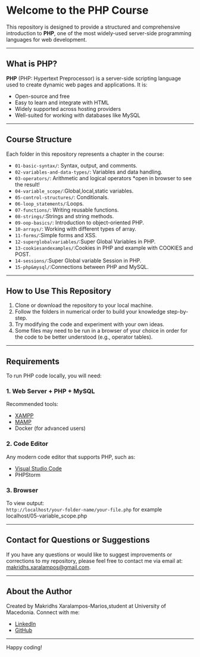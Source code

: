 # Welcome to the PHP Course

This repository is designed to provide a structured and comprehensive introduction to **PHP**, one of the most widely-used server-side programming languages for web development.

---

## What is PHP?

**PHP** (PHP: Hypertext Preprocessor) is a server-side scripting language used to create dynamic web pages and applications. It is:
- Open-source and free
- Easy to learn and integrate with HTML
- Widely supported across hosting providers
- Well-suited for working with databases like MySQL

---

## Course Structure

Each folder in this repository represents a chapter in the course:

- `01-basic-syntax/`: Syntax, output, and comments.
- `02-variables-and-data-types/`: Variables and data handling.
- `03-operators/`: Arithmetic and logical operators *open in browser to see the result!
- `04-variable_scope/`:Global,local,static variables.
- `05-control-structures/`: Conditionals.
- `06-loop_statements/`:Loops.
- `07-functions/`: Writing reusable functions.
- `08-strings/`:Strings and string methods.
- `09-oop-basics/`: Introduction to object-oriented PHP.
- `10-arrays/`: Working with different types of array.
- `11-forms/`:Simple forms and XSS.
- `12-superglobalvariables/`:Super Global Variables in PHP.
- `13-cookiesandexamples/`:Cookies in PHP and example with COOKIES and POST.
- `14-sessions/`:Super Global variable Session in PHP.
- `15-php&mysql/`:Connections between PHP and MySQL.

---

## How to Use This Repository

1. Clone or download the repository to your local machine.
2. Follow the folders in numerical order to build your knowledge step-by-step.
4. Try modifying the code and experiment with your own ideas.
5. Some files may need to be run in a browser of your choice in order for the code to be better understood (e.g., operator tables).

---

## Requirements

To run PHP code locally, you will need:

### 1. Web Server + PHP + MySQL

Recommended tools:
- [XAMPP](https://www.apachefriends.org/index.html)
- [MAMP](https://www.mamp.info/en/)
- Docker (for advanced users)

### 2. Code Editor

Any modern code editor that supports PHP, such as:
- [Visual Studio Code](https://code.visualstudio.com/)
- PHPStorm

### 3. Browser

To view output:  
`http://localhost/your-folder-name/your-file.php`
for example localhost/05-variable_scope.php

---

## Contact for Questions or Suggestions

If you have any questions or would like to suggest improvements or corrections to my repository, please feel free to contact me via email at: makridhs.xaralampos@gmail.com.

---

## About the Author

Created by Makridhs Xaralampos-Marios,student at University of Macedonia.
Connect with me:

- [LinkedIn](https://www.linkedin.com/in/xaralampos-makridhs-5157b8332/)
- [GitHub](https://github.com/Xaralampos-Makridhs)
  
---

Happy coding!
